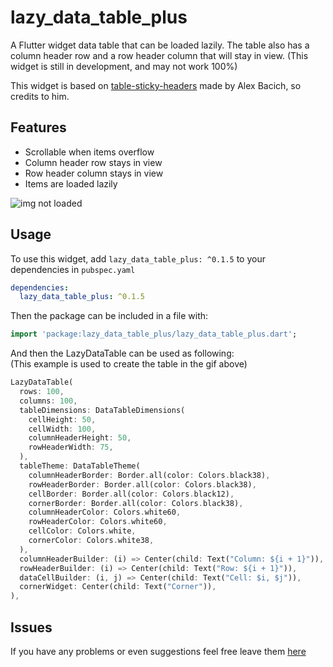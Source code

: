 # lazy_data_table_plus

A Flutter widget data table that can be loaded lazily. The table also has a column header row and a row header column that will stay in view.
(This widget is still in development, and may not work 100%)

This widget is based on [table-sticky-headers](https://pub.dev/packages/table_sticky_headers) made by Alex Bacich, so credits to him.

## Features

* Scrollable when items overflow
* Column header row stays in view
* Row header column stays in view
* Items are loaded lazily

![img not loaded](https://github.com/aguilaair/lazy_data_table_plus/-/raw/master/example/lazy_data_table_plus_example.gif "lazy_data_table_plus example")

## Usage

To use this widget, add `lazy_data_table_plus: ^0.1.5` to your dependencies in `pubspec.yaml`

```yaml
dependencies:
  lazy_data_table_plus: ^0.1.5
```

Then the package can be included in a file with:

```dart
import 'package:lazy_data_table_plus/lazy_data_table_plus.dart';
```

And then the LazyDataTable can be used as following:  
(This example is used to create the table in the gif above)

```dart
LazyDataTable(
  rows: 100,
  columns: 100,
  tableDimensions: DataTableDimensions(
    cellHeight: 50,
    cellWidth: 100,
    columnHeaderHeight: 50,
    rowHeaderWidth: 75,
  ),
  tableTheme: DataTableTheme(
    columnHeaderBorder: Border.all(color: Colors.black38),
    rowHeaderBorder: Border.all(color: Colors.black38),
    cellBorder: Border.all(color: Colors.black12),
    cornerBorder: Border.all(color: Colors.black38),
    columnHeaderColor: Colors.white60,
    rowHeaderColor: Colors.white60,
    cellColor: Colors.white,
    cornerColor: Colors.white38,
  ),
  columnHeaderBuilder: (i) => Center(child: Text("Column: ${i + 1}")),
  rowHeaderBuilder: (i) => Center(child: Text("Row: ${i + 1}")),
  dataCellBuilder: (i, j) => Center(child: Text("Cell: $i, $j")),
  cornerWidget: Center(child: Text("Corner")),
),
```

## Issues
If you have any problems or even suggestions feel free leave them [here](https://gitlab.com/_Naomi/lazy_data_table_plus/-/issues)
